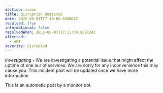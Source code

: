 ```yaml
---
section: issue
title: Disruption Detected
date: 2020-08-01T17:10:08.604564Z
resolved: true
informational: false
resolvedWhen: 2020-08-01T17:11:09.429124Z
affected:
  - API
severity: disrupted
---
```

*Investigating* - We are investigating a potential issue that might affect the uptime of one our of services. We are sorry for any inconvenience this may cause you. This incident post will be updated once we have more information.

This is an automatic post by a monitor bot.
        